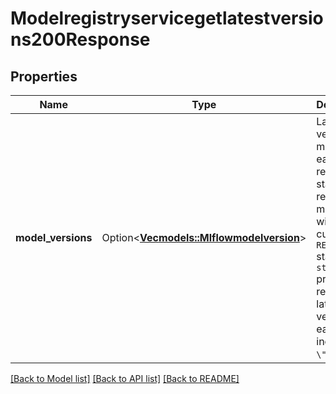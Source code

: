 # Modelregistryservicegetlatestversions200Response

## Properties

Name | Type | Description | Notes
------------ | ------------- | ------------- | -------------
**model_versions** | Option<[**Vec<models::Mlflowmodelversion>**](Mlflowmodelversion.md)> | Latest version models for each requests stage. Only return models with current ``READY`` status. If no ``stages`` provided, returns the latest version for each stage, including ``\"None\"``. | [optional]

[[Back to Model list]](../README.md#documentation-for-models) [[Back to API list]](../README.md#documentation-for-api-endpoints) [[Back to README]](../README.md)


